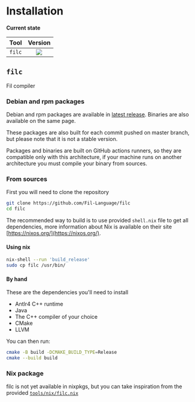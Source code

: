# Installation

**Current state**

|  Tool  |                                      Version                                       |
|:------:|:----------------------------------------------------------------------------------:|
| `filc` | ![](https://img.shields.io/github/v/release/fil-language/filc?include_prereleases) |

## `filc`

Fil compiler

### Debian and rpm packages

Debian and rpm packages are available in [latest release](https://github.com/Fil-Language/filc/releases/latest).
Binaries are also available on the same page.

These packages are also built for each commit pushed on master branch, but please note that it is not a stable version.

<div class="alert warning">
Packages and binaries are built on GitHub actions runners, so they are compatible only with this architecture, if your
machine runs on another architecture you must compile your binary from sources.
</div>

### From sources

First you will need to clone the repository

```sh
git clone https://github.com/Fil-Language/filc
cd filc
```

The recommended way to build is to use provided `shell.nix` file to get all dependencies, more information about Nix is
available on their site [https://nixos.org/](https://nixos.org/).

#### Using nix

```sh
nix-shell --run 'build_release'
sudo cp filc /usr/bin/
```

#### By hand

These are the dependencies you'll need to install

- Antlr4 C++ runtime
- Java
- The C++ compiler of your choice
- CMake
- LLVM

You can then run:

```sh
cmake -B build -DCMAKE_BUILD_TYPE=Release
cmake --build build
```

### Nix package

filc is not yet available in nixpkgs, but you can take inspiration from the provided [
`tools/nix/filc.nix`](https://github.com/Fil-Language/filc/blob/master/tools/nix/filc.nix)
